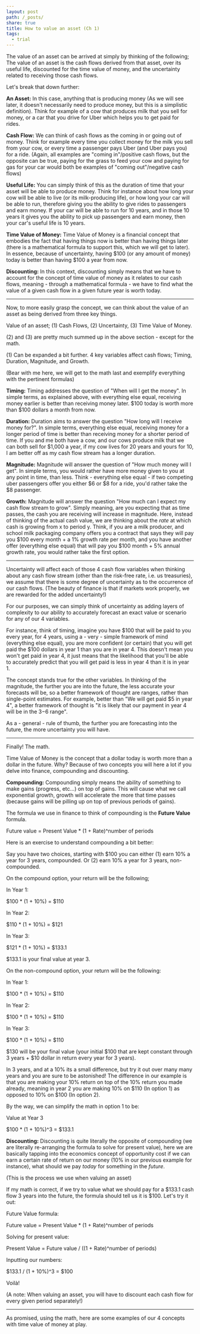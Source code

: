 ```yaml
---
layout: post
path: /_posts/
share: true
title: How to value an asset (Ch 1)
tags:
  - trial
---
```


The value of an asset can be arrived at simply by thinking of the following; The value of an asset is the cash flows derived from that asset, over its useful life, discounted for the time value of money, and the uncertainty related to receiving those cash flows. 

Let's break that down further: 

**An Asset:** In this case, anything that is producing money (As we will see later, it doesn't necessarily need to produce money, but this is a simplistic definition). Think for example of a cow that produces milk that you sell for money, or a car that you drive for Uber which helps you to get paid for rides.

**Cash Flow:** We can think of cash flows as the coming in or going out of money. Think for example every time you collect money for the milk you sell from your cow, or every time a passenger pays Uber (and Uber pays you) for a ride. (Again, all examples are "coming in"/positive cash flows, but the opposite can be true, paying for the grass to feed your cow and paying for gas for your car would both be examples of "coming out"/negative cash flows)

**Useful Life:** You can simply think of this as the duration of time that your asset will be able to produce money. Think for instance about how long your cow will be able to live (or its milk-producing life), or how long your car will be able to run, therefore giving you the ability to give rides to passengers and earn money. If your car will be able to run for 10 years, and in those 10 years it gives you the ability to pick up passengers and earn money, then your car's useful life is 10 years.

**Time Value of Money:** Time Value of Money is a financial concept that embodies the fact that having things now is better than having things later (there is a mathematical formula to support this, which we will get to later). In essence, because of uncertainty, having $100 (or any amount of money) today is better than having $100 a year from now. 

**Discounting:** In this context, discounting simply means that we have to account for the concept of time value of money as it relates to our cash flows, meaning - through a mathematical formula - we have to find what the value of a given cash flow in a given future year is worth today. 

---

Now, to more easily grasp the concept, we can think about the value of an asset as being derived from three key things. 

Value of an asset; (1) Cash Flows, (2) Uncertainty, (3) Time Value of Money. 

(2) and (3) are pretty much summed up in the above section - except for the math. 

(1) Can be expanded a bit further. 4 key variables affect cash flows; Timing, Duration, Magnitude, and Growth. 

(Bear with me here, we will get to the math last and exemplify everything with the pertinent formulas)

**Timing:** Timing addresses the question of "When will I get the money". In simple terms, as explained above, with everything else equal, receiving money earlier is better than receiving money later. $100 today is worth more than $100 dollars a month from now.

**Duration:** Duration aims to answer the question "How long will I receive money for?". In simple terms, everything else equal, receiving money for a longer period of time is better than receiving money for a shorter period of time. If you and me both have a cow, and our cows produce milk that we can both sell for $1,000 a year, if my cow lives for 20 years and yours for 10, I am better off as my cash flow stream has a longer duration. 

**Magnitude:** Magnitude will answer the question of "How much money will I get". In simple terms, you would rather have more money given to you at any point in time, than less. Think - everything else equal - if two competing uber passengers offer you either $6 or $8 for a ride, you'd rather take the $8 passenger. 

**Growth:** Magnitude will answer the question "How much can I expect my cash flow stream to grow". Simply meaning, are you expecting that as time passes, the cash you are receiving will increase in magnitude. Here, instead of thinking of the actual cash value, we are thinking about the *rate* at which cash is growing from x to period y. Think, if you are a milk producer, and school milk packaging company offers you a contract that says they will pay you $100 every month + a 1% growth rate per month, and you have another offer (everything else equal) that will pay you $100 month + 5% annual growth rate, you would rather take the first option. 

---

Uncertainty will affect each of those 4 cash flow variables when thinking about any cash flow stream (other than the risk-free rate, i.e. us treasuries), we assume that there is some degree of uncertainty as to the occurrence of our cash flows. (The beauty of finance is that if markets work properly, we are rewarded for the added uncertainty!)

For our purposes, we can simply think of uncertainty as adding layers of complexity to our ability to accurately forecast an exact value or scenario for any of our 4 variables. 

For instance, think of timing, imagine you have $100 that will be paid to you every year, for 4 years, using a - very - simple framework of mind (everything else equal), you are more confident (or certain) that you will get paid the $100 dollars in year 1 than you are in year 4. This doesn't mean you won't get paid in year 4, it just means that the likelihood that you'll be able to accurately predict that you will get paid is less in year 4 than it is in year 1. 

The concept stands true for the other variables. In thinking of the magnitude, the further you are into the future, the less accurate your forecasts will be, so a better framework of thought are ranges, rather than single-point estimates. For example, better than "We will get paid $5 in year 4", a better framework of thought is "it is likely that our payment in year 4 will be in the $3-$6 range". 

As a - general - rule of thumb, the further you are forecasting into the future, the more uncertainty you will have. 

---

Finally! The math. 

Time Value of Money is the concept that a dollar today is worth more than a dollar in the future. Why? Because of two concepts you will here a lot if you delve into finance, compounding and discounting. 

**Compounding:** Compounding simply means the ability of something to make gains (progress, etc...) on top of gains. This will cause what we call exponential growth, growth will accelerate the more that time passes (because gains will be pilling up on top of previous periods of gains). 

The formula we use in finance to think of compounding is the **Future Value** formula. 

Future value = Present Value * (1 + Rate)^number of periods

Here is an exercise to understand compounding a bit better: 

Say you have two choices, starting with $100 you can either (1) earn 10% a year for 3 years, compounded. Or (2) earn 10% a year for 3 years, non-compounded. 

On the compound option, your return will be the following; 

In Year 1: 

$100 * (1 + 10%) = $110 

In Year 2: 

$110 * (1 + 10%) = $121

In Year 3: 

$121 * (1 + 10%) = $133.1

$133.1 is your final value at year 3.

On the non-compound option, your return will be the following:

In Year 1: 

$100 * (1 + 10%) = $110 

In Year 2: 

$100 * (1 + 10%) = $110 

In Year 3: 

$100 * (1 + 10%) = $110 

$130 will be your final value (your initial $100 that are kept constant through 3 years + $10 dollar in return every year for 3 years). 

In 3 years, and at a 10% its a small difference, but try it out over many many years and you are sure to be astonished! The difference in our example is that you are making your 10% return on top of the 10% return you made already, meaning in year 2 you are making 10% on $110 (In option 1) as opposed to 10% on $100 (In option 2). 

By the way, we can simplify the math in option 1 to be: 

Value at Year 3

$100 * (1 + 10%)^3 = $133.1

**Discounting:** Discounting is quite literally the opposite of compounding (we are literally re-arranging the formula to solve for present value), here we are basically tapping into the economics concept of opportunity cost if we can earn a certain rate of return on our money (10% in our previous example for instance), what should we pay *today* for something in the *future*. 

(This is the process we use when valuing an asset)

If my math is correct, if we try to value what we should pay for a $133.1 cash flow 3 years into the future, the formula should tell us it is $100. Let's try it out: 

Future Value formula: 

Future value = Present Value * (1 + Rate)^number of periods

Solving for present value: 

Present Value = Future value /  ((1 + Rate)^number of periods)

Inputting our numbers: 

$133.1 / (1 + 10%)^3 = $100 

Voilà!

(A note: When valuing an asset, you will have to discount each cash flow for every given period separately!)

---

As promised, using the math, here are some examples of our 4 concepts with time value of money at play. 



